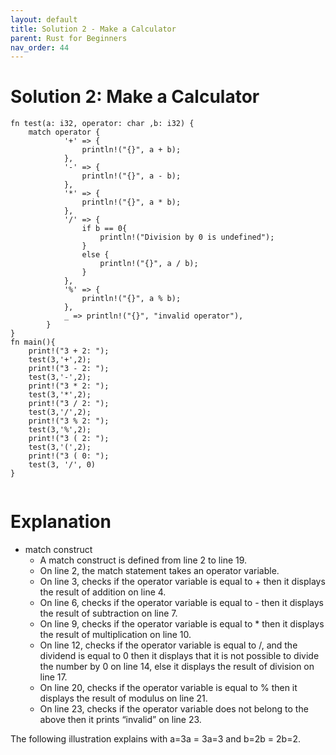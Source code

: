```yaml
---
layout: default
title: Solution 2 - Make a Calculator
parent: Rust for Beginners
nav_order: 44
---
```


# Solution 2: Make a Calculator

```
fn test(a: i32, operator: char ,b: i32) {
    match operator {
            '+' => {
                println!("{}", a + b);
            },
            '-' => {
                println!("{}", a - b);
            },
            '*' => {
                println!("{}", a * b);
            },
            '/' => {
                if b == 0{
                    println!("Division by 0 is undefined");
                }
                else {
                    println!("{}", a / b);
                }
            },
            '%' => {
                println!("{}", a % b);
            },
            _ => println!("{}", "invalid operator"),
        }
}
fn main(){
    print!("3 + 2: ");
    test(3,'+',2);
    print!("3 - 2: ");
    test(3,'-',2);
    print!("3 * 2: ");
    test(3,'*',2);
    print!("3 / 2: ");
    test(3,'/',2);
    print!("3 % 2: ");
    test(3,'%',2);
    print!("3 ( 2: ");
    test(3,'(',2);
    print!("3 ( 0: ");
    test(3, '/', 0)
}


```


# Explanation 

- match construct
  - A match construct is defined from line 2 to line 19.
  -  On line 2, the match statement takes an operator variable.
  -  On line 3, checks if the operator variable is equal to + then it displays the result of addition on line 4.
  -  On line 6, checks if the operator variable is equal to - then it displays the result of subtraction on line 7.
  -  On line 9, checks if the operator variable is equal to * then it displays the result of multiplication on line 10.
  -  On line 12, checks if the operator variable is equal to /, and the dividend is equal to 0 then it displays that it is not possible to divide 
     the number by 0 on line 14, else it displays the result of division on line 17.
  -   On line 20, checks if the operator variable is equal to % then it displays the result of modulus on line 21.
  -  On line 23, checks if the operator variable does not belong to the above then it prints “invalid” on line 23.

The following illustration explains with a=3a = 3a=3 and b=2b = 2b=2.


